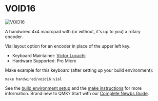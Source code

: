 # VOID16

![VOID16](https://i.imgur.com/ExFBLPU.jpg)

A handwired 4x4 macropad with (or without, it's up to you) a rotary encoder.

Vial layout option for an encoder in place of the upper left key.

* Keyboard Maintainer: [Victor Lucachi](https://github.com/victorlucachi)
* Hardware Supported: Pro Micro

Make example for this keyboard (after setting up your build environment):

    make handwired/void16:vial

See the [build environment setup](https://docs.qmk.fm/#/getting_started_build_tools) and the [make instructions](https://docs.qmk.fm/#/getting_started_make_guide) for more information. Brand new to QMK? Start with our [Complete Newbs Guide](https://docs.qmk.fm/#/newbs).
